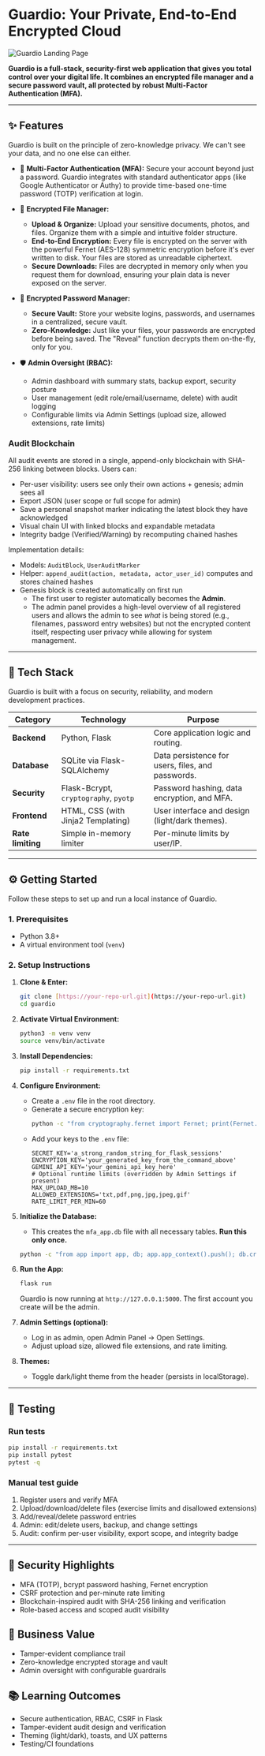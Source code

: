 # Guardio: Your Private, End-to-End Encrypted Cloud

![Guardio Landing Page](static/ff_qr.png)

**Guardio is a full-stack, security-first web application that gives you total control over your digital life. It combines an encrypted file manager and a secure password vault, all protected by robust Multi-Factor Authentication (MFA).**

---

## ✨ Features

Guardio is built on the principle of zero-knowledge privacy. We can't see your data, and no one else can either.

* 🔐 **Multi-Factor Authentication (MFA):** Secure your account beyond just a password. Guardio integrates with standard authenticator apps (like Google Authenticator or Authy) to provide time-based one-time password (TOTP) verification at login.

* 📂 **Encrypted File Manager:**
    * **Upload & Organize:** Upload your sensitive documents, photos, and files. Organize them with a simple and intuitive folder structure.
    * **End-to-End Encryption:** Every file is encrypted on the server with the powerful Fernet (AES-128) symmetric encryption before it's ever written to disk. Your files are stored as unreadable ciphertext.
    * **Secure Downloads:** Files are decrypted in memory only when you request them for download, ensuring your plain data is never exposed on the server.

* 🔑 **Encrypted Password Manager:**
    * **Secure Vault:** Store your website logins, passwords, and usernames in a centralized, secure vault.
    * **Zero-Knowledge:** Just like your files, your passwords are encrypted before being saved. The "Reveal" function decrypts them on-the-fly, only for you.

* 🛡️ **Admin Oversight (RBAC):**
    * Admin dashboard with summary stats, backup export, security posture
    * User management (edit role/email/username, delete) with audit logging
    * Configurable limits via Admin Settings (upload size, allowed extensions, rate limits)

### Audit Blockchain

All audit events are stored in a single, append-only blockchain with SHA-256 linking between blocks. Users can:

- Per-user visibility: users see only their own actions + genesis; admin sees all
- Export JSON (user scope or full scope for admin)
- Save a personal snapshot marker indicating the latest block they have acknowledged
 - Visual chain UI with linked blocks and expandable metadata
 - Integrity badge (Verified/Warning) by recomputing chained hashes

Implementation details:

- Models: `AuditBlock`, `UserAuditMarker`
- Helper: `append_audit(action, metadata, actor_user_id)` computes and stores chained hashes
- Genesis block is created automatically on first run
    * The first user to register automatically becomes the **Admin**.
    * The admin panel provides a high-level overview of all registered users and allows the admin to see *what* is being stored (e.g., filenames, password entry websites) but not the encrypted content itself, respecting user privacy while allowing for system management.

---

## 🚀 Tech Stack

Guardio is built with a focus on security, reliability, and modern development practices.

| Category      | Technology                               | Purpose                                          |
|---------------|------------------------------------------|--------------------------------------------------|
| **Backend** | Python, Flask                            | Core application logic and routing.              |
| **Database** | SQLite via Flask-SQLAlchemy              | Data persistence for users, files, and passwords.|
| **Security** | Flask-Bcrypt, `cryptography`, `pyotp`    | Password hashing, data encryption, and MFA.      |
| **Frontend** | HTML, CSS (with Jinja2 Templating)       | User interface and design (light/dark themes).   |
| **Rate limiting** | Simple in-memory limiter             | Per-minute limits by user/IP.                    |

---

## ⚙️ Getting Started

Follow these steps to set up and run a local instance of Guardio.

### 1. Prerequisites
* Python 3.8+
* A virtual environment tool (`venv`)

### 2. Setup Instructions

1.  **Clone & Enter:**
    ```bash
    git clone [https://your-repo-url.git](https://your-repo-url.git)
    cd guardio
    ```

2.  **Activate Virtual Environment:**
    ```bash
    python3 -m venv venv
    source venv/bin/activate
    ```

3.  **Install Dependencies:**
    ```bash
    pip install -r requirements.txt
    ```

4.  **Configure Environment:**
    * Create a `.env` file in the root directory.
    * Generate a secure encryption key:
        ```bash
        python -c "from cryptography.fernet import Fernet; print(Fernet.generate_key().decode())"
        ```
    * Add your keys to the `.env` file:
        ```
        SECRET_KEY='a_strong_random_string_for_flask_sessions'
        ENCRYPTION_KEY='your_generated_key_from_the_command_above'
        GEMINI_API_KEY='your_gemini_api_key_here'
        # Optional runtime limits (overridden by Admin Settings if present)
        MAX_UPLOAD_MB=10
        ALLOWED_EXTENSIONS='txt,pdf,png,jpg,jpeg,gif'
        RATE_LIMIT_PER_MIN=60
        ```

5.  **Initialize the Database:**
    * This creates the `mfa_app.db` file with all necessary tables. **Run this only once.**
    ```bash
    python -c "from app import app, db; app.app_context().push(); db.create_all()"
    ```

6.  **Run the App:**
    ```bash
    flask run
    ```
    Guardio is now running at `http://127.0.0.1:5000`. The first account you create will be the admin.

7.  **Admin Settings (optional):**
    - Log in as admin, open Admin Panel → Open Settings.
    - Adjust upload size, allowed file extensions, and rate limiting.

8.  **Themes:**
    - Toggle dark/light theme from the header (persists in localStorage).

---

## 🧪 Testing

### Run tests

```bash
pip install -r requirements.txt
pip install pytest
pytest -q
```

### Manual test guide

1. Register users and verify MFA
2. Upload/download/delete files (exercise limits and disallowed extensions)
3. Add/reveal/delete password entries
4. Admin: edit/delete users, backup, and change settings
5. Audit: confirm per-user visibility, export scope, and integrity badge

---

## 🔐 Security Highlights

- MFA (TOTP), bcrypt password hashing, Fernet encryption
- CSRF protection and per-minute rate limiting
- Blockchain-inspired audit with SHA-256 linking and verification
- Role-based access and scoped audit visibility

## 💼 Business Value

- Tamper-evident compliance trail
- Zero-knowledge encrypted storage and vault
- Admin oversight with configurable guardrails

## 📚 Learning Outcomes

- Secure authentication, RBAC, CSRF in Flask
- Tamper-evident audit design and verification
- Theming (light/dark), toasts, and UX patterns
- Testing/CI foundations

